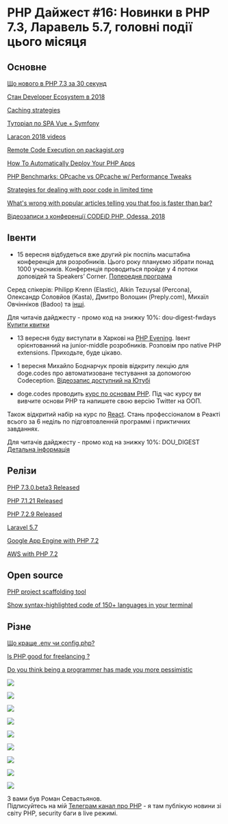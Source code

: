 # PHP Дайжест #16: Новинки в РНР 7.3, Ларавель 5.7, головні події цього місяця

## Основне
[Що нового в РНР 7.3 за 30 секунд](https://www.tomasvotruba.cz/blog/2018/08/16/whats-new-in-php-73-in-30-seconds-in-diffs/#what-s-new-in-php-7-3-in-30-seconds-in-diffs)

[Стан Developer Ecosystem в 2018](https://www.jetbrains.com/research/devecosystem-2018/)

[Caching strategies](https://zubialevich.blogspot.com/2018/08/caching-strategies.html)

[Туторіал по SPA Vue + Symfony](https://thecodingmachine.io/building-a-single-page-application-with-symfony-4-and-vuejs)

[Laracon 2018 videos](https://www.youtube.com/channel/UCMs9GHjzlfmZrfnU-Z3iLwg)

[Remote Code Execution on packagist.org](https://justi.cz/security/2018/08/28/packagist-org-rce.html)

[How To Automatically Deploy Your PHP Apps](https://www.codepicky.com/php-automatic-deploy/)

[PHP Benchmarks: OPcache vs OPcache w/ Performance Tweaks](https://haydenjames.io/php-benchmarks-opcache-performance-tweaks/)

[Strategies for dealing with poor code in limited time](https://chrismm.com/blog/strategies-for-dealing-with-poor-code-in-limited-time/)

[What's wrong with popular articles telling you that foo is faster than bar?](https://phpdelusions.net/articles/single_vs_double)

[Відеозаписи з конференції CODEiD PHP, Odessa, 2018](https://www.youtube.com/playlist?list=PLjboTnYaIwNEv-wNSrsL_J6Ln_F2wXw_T)


 
## Івенти
* 15 вересня відбудеться вже другий рік поспіль масштабна конференція для розробників. Цього року плануємо зібрати понад 1000 учасників. Конференція проводиться пройде y 4 потоки доповідей та Speakers’ Corner. 
[Попередня програма](https://fwdays.com/en/event/highload-fwdays-2018#utm_source=infopartners&utm_medium=highload&utm_campaign=dou_php_digest)

Серед спікерів: Philipp Krenn (Elastic), Alkin Tezuysal (Percona), Олександр Соловйов (Kasta), Дмитро Волошин (Preply.com), Михаїл Овчінніков (Badoo) та [інші](https://fwdays.com/en/event/highload-fwdays-2018#utm_source=infopartners&utm_medium=highload&utm_campaign=dou_php_digest). 

Для читачів дайджесту - промо код на знижку 10%: dou-digest-fwdays
[Купити квитки](https://fwdays.com/en/event/highload-fwdays-2018#utm_source=infopartners&utm_medium=highload&utm_campaign=dou_php_digest)

* 13 вересня буду виступати в Харкові на [PHP Evening](https://www.facebook.com/events/205567483425967/). Івент орієнтованний на junior-middle розробників. Розповім про native PHP extensions. Приходьте, буде цікаво.

* 1 вересня Михайло Боднарчук провів відкриту лекцію для doge.codes про автоматизоване тестування за допомогою Codeception. [Відеозапис доступний на Ютубі](https://www.youtube.com/watch?v=5RyJgW-6ZSE)

* doge.codes проводить [курс по основам PHP](https://doge.codes/php?utm_source=dou&utm_medium=promo_post&utm_campaign=php2&utm_content=dou_php_digest). Під час курсу ви вивчите основи РНР та напишете свою версію Twitter на ООП.

Також відкритий набір на курс по [React](http://doge.codes/react?utm_source=dou&utm_medium=promo_post&utm_campaign=react3&utm_content=dou_php_digest). Стань профессіоналом в Реакті всього за 6 неділь по підговтовленній программі і приктичних завданнях.

Для читачів дайджесту - промо код на знижку 10%: DOU_DIGEST
[Детальна інформація](http://doge.codes/?utm_source=dou&utm_medium=promo_post&utm_campaign=php2&utm_content=dou_php_digest)


## Релізи
[PHP 7.3.0.beta3 Released](http://php.net/archive/2018.php#id2018-08-30-1)

[PHP 7.1.21 Released](http://php.net/archive/2018.php#id2018-08-17-1)

[PHP 7.2.9 Released](http://php.net/archive/2018.php#id2018-08-16-3)

[Laravel 5.7](https://laravel-news.com/laravel-5-7-is-now-released)

[Google App Engine with PHP 7.2](https://cloud.google.com/appengine/docs/standard/php7/)

[AWS with PHP 7.2](https://docs.aws.amazon.com/elasticbeanstalk/latest/dg/concepts.platforms.html#concepts.platforms.PHP)

## Open source
[PHP project scaffolding tool](https://github.com/adhocore/phint)

[Show syntax-highlighted code of 150+ languages in your terminal](https://github.com/Loilo/Lowlight)


## Різне
[Що краще .env чи config.php?](https://www.reddit.com/r/PHP/comments/99nosy/how_is_using_a_env_file_better_than_just_using_a/)

[Is PHP good for freelancing ?](https://www.reddit.com/r/PHP/comments/96scrr/is_php_good_for_freelancing/)

[Do you think being a programmer has made you more pessimistic](https://www.reddit.com/r/PHP/comments/97dk4z/do_you_think_being_a_programmer_has_made_you_more/)


![](https://i.redditmedia.com/8qUYN2mTZwCLJBfyKUyEt-7YPzAqurM6jwgRBrOBUbU.png?fit=crop&crop=faces%2Centropy&arh=2&w=640&s=d2cbab6bce2450593be1e9ff2e83a265)

![](https://i.redditmedia.com/04z3rZfm9j-UhK51y-qiNQ0ZKAeoJYbgXT1tabH9YAk.jpg?fit=crop&crop=faces%2Centropy&arh=2&w=640&s=24aca700d3d5f0650ab9a344e9566996)


![](https://i.redditmedia.com/iEXZkt98RtEMT0Ab3WzJaQ1bq2ymRE7S4y8HYFZ6wjA.png?fit=crop&crop=faces%2Centropy&arh=2&w=640&s=304d4c66452d850d69274586149fef99)


![](https://i.redditmedia.com/_G667YN0nC50E_3qneSa8Z36ZU96syo5QJUvOlrK7xA.jpg?fit=crop&crop=faces%2Centropy&arh=2&w=640&s=e633d940fa5deaaf7333dda3d76d1412)


![](https://i.redditmedia.com/gFq5EE_O-blBZbNYnfDRnTTwAHiubXUPpP-Iqywp_hA.png?fit=crop&crop=faces%2Centropy&arh=2&w=640&s=5ece82ad71b84057e9f22e22715d271d)


![](https://i.redditmedia.com/12Qy7ZrzIx8Mal4kOKSSikLgVRrwml9kAJgEMlWlsuM.jpg?fit=crop&crop=faces%2Centropy&arh=2&w=640&s=1cc5e6ba7ad1946af0c282d78873f9cd)


![](https://i.redditmedia.com/WslsNTVXESA9Bvq7BNSvDGoxV56jT_Bd9IiElrS8i_k.jpg?fit=crop&crop=faces%2Centropy&arh=2&w=640&s=1c959c76132c5675da23fc94f8c6db4f)

![](https://i.redditmedia.com/NgLk5l16LCBBv3oaHx4GtPz0DGMxPyissjlWQqM5yHw.jpg?fit=crop&crop=faces%2Centropy&arh=2&w=640&s=f192cba4e05eba05c085b40b9697d5d2)

![](https://i.redditmedia.com/PNgx62jw5UJy-7OaubhTK5pGVuK9cTmlMaq3mDFH3Z8.png?fit=crop&crop=faces%2Centropy&arh=2&w=640&s=0e66c50bba4edb79d7dcb1033ded6c98)



З вами був Роман Севастьянов.\
Підписуйтесь на мій [Телеграм канал про PHP](https://t.me/elephant_php) - я там публікую новини зі світу PHP, security баги в live режимі.
